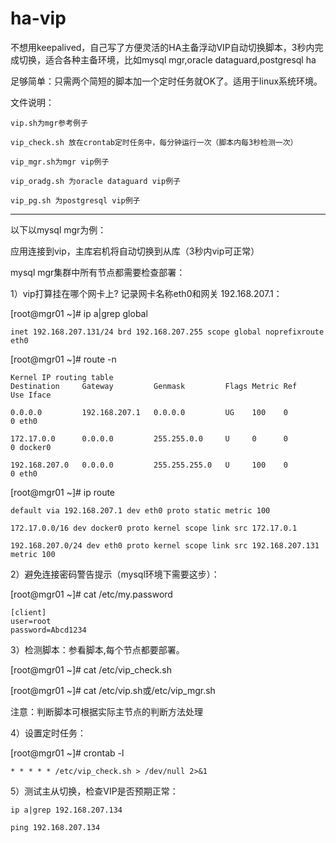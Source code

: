# ha-vip
不想用keepalived，自己写了方便灵活的HA主备浮动VIP自动切换脚本，3秒内完成切换，适合各种主备环境，比如mysql mgr,oracle dataguard,postgresql ha

足够简单：只需两个简短的脚本加一个定时任务就OK了。适用于linux系统环境。

文件说明：

    vip.sh为mgr参考例子

    vip_check.sh 放在crontab定时任务中，每分钟运行一次（脚本内每3秒检测一次）

    vip_mgr.sh为mgr vip例子

    vip_oradg.sh 为oracle dataguard vip例子

    vip_pg.sh 为postgresql vip例子



--------------------------------------------------------


以下以mysql mgr为例：

应用连接到vip，主库宕机将自动切换到从库（3秒内vip可正常）

mysql mgr集群中所有节点都需要检查部署：

1）vip打算挂在哪个网卡上? 记录网卡名称eth0和网关 192.168.207.1：

[root@mgr01 ~]# ip a|grep global

    inet 192.168.207.131/24 brd 192.168.207.255 scope global noprefixroute eth0
    
[root@mgr01 ~]# route -n

    Kernel IP routing table
    Destination     Gateway         Genmask         Flags Metric Ref    Use Iface

    0.0.0.0         192.168.207.1   0.0.0.0         UG    100    0        0 eth0

    172.17.0.0      0.0.0.0         255.255.0.0     U     0      0        0 docker0

    192.168.207.0   0.0.0.0         255.255.255.0   U     100    0        0 eth0


[root@mgr01 ~]# ip route

    default via 192.168.207.1 dev eth0 proto static metric 100 

    172.17.0.0/16 dev docker0 proto kernel scope link src 172.17.0.1 

    192.168.207.0/24 dev eth0 proto kernel scope link src 192.168.207.131 metric 100



2）避免连接密码警告提示（mysql环境下需要这步）：

[root@mgr01 ~]# cat /etc/my.password

    [client]
    user=root
    password=Abcd1234


3）检测脚本：参看脚本,每个节点都要部署。

[root@mgr01 ~]# cat /etc/vip_check.sh 

[root@mgr01 ~]# cat /etc/vip.sh或/etc/vip_mgr.sh

注意：判断脚本可根据实际主节点的判断方法处理

4）设置定时任务：

[root@mgr01 ~]# crontab -l

    * * * * * /etc/vip_check.sh > /dev/null 2>&1

5）测试主从切换，检查VIP是否预期正常：

    ip a|grep 192.168.207.134

    ping 192.168.207.134


